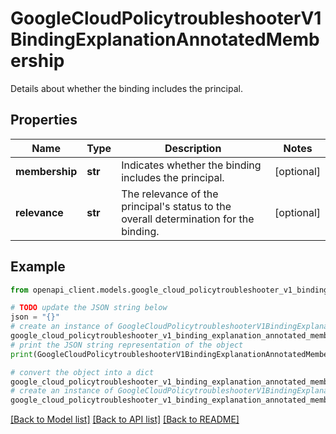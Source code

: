 # GoogleCloudPolicytroubleshooterV1BindingExplanationAnnotatedMembership

Details about whether the binding includes the principal.

## Properties

Name | Type | Description | Notes
------------ | ------------- | ------------- | -------------
**membership** | **str** | Indicates whether the binding includes the principal. | [optional] 
**relevance** | **str** | The relevance of the principal&#39;s status to the overall determination for the binding. | [optional] 

## Example

```python
from openapi_client.models.google_cloud_policytroubleshooter_v1_binding_explanation_annotated_membership import GoogleCloudPolicytroubleshooterV1BindingExplanationAnnotatedMembership

# TODO update the JSON string below
json = "{}"
# create an instance of GoogleCloudPolicytroubleshooterV1BindingExplanationAnnotatedMembership from a JSON string
google_cloud_policytroubleshooter_v1_binding_explanation_annotated_membership_instance = GoogleCloudPolicytroubleshooterV1BindingExplanationAnnotatedMembership.from_json(json)
# print the JSON string representation of the object
print(GoogleCloudPolicytroubleshooterV1BindingExplanationAnnotatedMembership.to_json())

# convert the object into a dict
google_cloud_policytroubleshooter_v1_binding_explanation_annotated_membership_dict = google_cloud_policytroubleshooter_v1_binding_explanation_annotated_membership_instance.to_dict()
# create an instance of GoogleCloudPolicytroubleshooterV1BindingExplanationAnnotatedMembership from a dict
google_cloud_policytroubleshooter_v1_binding_explanation_annotated_membership_from_dict = GoogleCloudPolicytroubleshooterV1BindingExplanationAnnotatedMembership.from_dict(google_cloud_policytroubleshooter_v1_binding_explanation_annotated_membership_dict)
```
[[Back to Model list]](../README.md#documentation-for-models) [[Back to API list]](../README.md#documentation-for-api-endpoints) [[Back to README]](../README.md)



